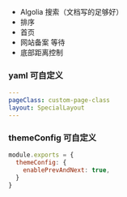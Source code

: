 - Algolia 搜索（文档写的足够好）
- 排序
- 首页
- 网站备案 等待
- 底部距离控制
### yaml 可自定义
```yaml
---
pageClass: custom-page-class
layout: SpecialLayout
---
```
### themeConfig 可自定义
```js
module.exports = {
  themeConfig: {
    enablePrevAndNext: true,
  }
}
```
